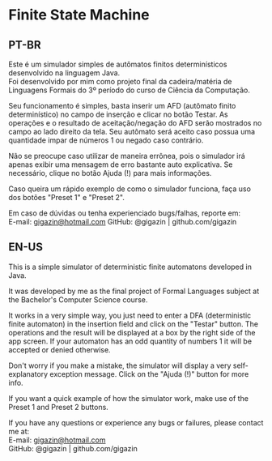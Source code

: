 # Finite State Machine

## PT-BR

Este é um simulador simples de autômatos finitos determinísticos desenvolvido na linguagem Java.  
Foi desenvolvido por mim como projeto final da cadeira/matéria de Linguagens Formais do 3º período do curso de Ciência da Computação.

Seu funcionamento é simples, basta inserir um AFD (autômato finito determinístico) no campo de inserção e clicar no botão Testar. As operações e o resultado de aceitação/negação do AFD serão mostrados no campo ao lado direito da tela. Seu autômato será aceito caso possua uma quantidade impar de números 1 ou negado caso contrário.

Não se preocupe caso utilizar de maneira errônea, pois o simulador irá apenas exibir uma mensagem de erro bastante auto explicativa. Se necessário, clique no botão Ajuda (!) para mais informações.  

Caso queira um rápido exemplo de como o simulador funciona, faça uso dos botões "Preset 1" e "Preset 2".

Em caso de dúvidas ou tenha experienciado bugs/falhas, reporte em:  
E-mail: gigazin@hotmail.com
GitHub: @gigazin | github.com/gigazin

## EN-US

This is a simple simulator of deterministic finite automatons developed in Java.  

It was developed by me as the final project of Formal Languages subject at the Bachelor's Computer Science course.  

It works in a very simple way, you just need to enter a DFA (deterministic finite automaton) in the insertion field and click on the "Testar" button. The operations and the result will be displayed at a box by the right side of the app screen. If your automaton has an odd quantity of numbers 1 it will be accepted or denied otherwise.  

Don't worry if you make a mistake, the simulator will display a very self-explanatory exception message. Click on the "Ajuda (!)" button for more info.  

If you want a quick example of how the simulator work, make use of the Preset 1 and Preset 2 buttons.

If you have any questions or experience any bugs or failures, please contact me at:  
E-mail: gigazin@hotmail.com  
GitHub: @gigazin | github.com/gigazin